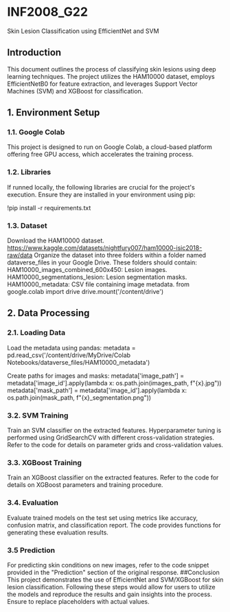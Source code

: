 # INF2008_G22
Skin Lesion Classification using EfficientNet and SVM
## Introduction
This document outlines the process of classifying skin lesions using deep learning techniques. The project utilizes the HAM10000 dataset, employs EfficientNetB0 for feature extraction, and leverages Support Vector Machines (SVM) and XGBoost for classification.
## 1. Environment Setup
### 1.1. Google Colab
This project is designed to run on Google Colab, a cloud-based platform offering free GPU access, which accelerates the training process.
### 1.2. Libraries
If runned locally, the following libraries are crucial for the project's execution. Ensure they are installed in your environment using pip:

!pip install -r requirements.txt


### 1.3. Dataset
Download the HAM10000 dataset.
https://www.kaggle.com/datasets/nightfury007/ham10000-isic2018-raw/data
Organize the dataset into three folders within a folder named dataverse_files in your Google Drive. These folders should contain:
HAM10000_images_combined_600x450: Lesion images.
HAM10000_segmentations_lesion: Lesion segmentation masks.
HAM10000_metadata: CSV file containing image metadata.
from google.colab import drive
drive.mount('/content/drive')







## 2. Data Processing
### 2.1. Loading Data
Load the metadata using pandas:
metadata = pd.read_csv('/content/drive/MyDrive/Colab Notebooks/dataverse_files/HAM10000_metadata')

Create paths for images and masks:
metadata['image_path'] = metadata['image_id'].apply(lambda x: os.path.join(images_path, f"{x}.jpg"))
metadata['mask_path'] = metadata['image_id'].apply(lambda x: os.path.join(mask_path, f"{x}_segmentation.png"))




### 3.2. SVM Training
Train an SVM classifier on the extracted features. Hyperparameter tuning is performed using GridSearchCV with different cross-validation strategies. Refer to the code for details on parameter grids and cross-validation values.
### 3.3. XGBoost Training
Train an XGBoost classifier on the extracted features. Refer to the code for details on XGBoost parameters and training procedure.
### 3.4. Evaluation
Evaluate trained models on the test set using metrics like accuracy, confusion matrix, and classification report. The code provides functions for generating these evaluation results.
### 3.5 Prediction
For predicting skin conditions on new images, refer to the code snippet provided in the "Prediction" section of the original response.
##Conclusion
This project demonstrates the use of EfficientNet and SVM/XGBoost for skin lesion classification. Following these steps would allow for users to utilize the models and reproduce the results and gain insights into the process. Ensure to replace placeholders with actual values.

